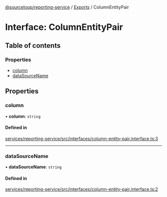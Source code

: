 [@sourceloop/reporting-service](../README.md) / [Exports](../modules.md) / ColumnEntityPair

# Interface: ColumnEntityPair

## Table of contents

### Properties

- [column](ColumnEntityPair.md#column)
- [dataSourceName](ColumnEntityPair.md#datasourcename)

## Properties

### column

• **column**: `string`

#### Defined in

[services/reporting-service/src/interfaces/column-entity-pair.interface.ts:3](https://github.com/sourcefuse/loopback4-microservice-catalog/blob/93a7f917/services/reporting-service/src/interfaces/column-entity-pair.interface.ts#L3)

___

### dataSourceName

• **dataSourceName**: `string`

#### Defined in

[services/reporting-service/src/interfaces/column-entity-pair.interface.ts:2](https://github.com/sourcefuse/loopback4-microservice-catalog/blob/93a7f917/services/reporting-service/src/interfaces/column-entity-pair.interface.ts#L2)

